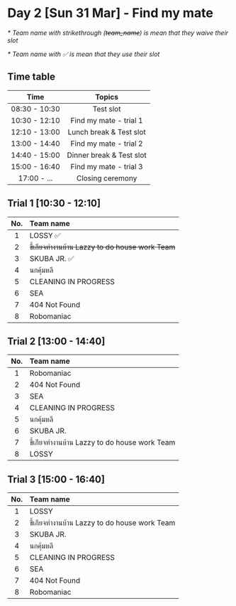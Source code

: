 # Day 2 [Sun 31 Mar] - Find my mate

<em> * Team name with strikethrough (~~team_name~~) is mean that they waive their slot </em>

<em> * Team name with ✅ is mean that they use their slot </em>

## Time table

|   Time              |     Topics                                  |
|:-------------------:|:-------------------------------------------:|
|    08:30 - 10:30    |     Test slot                               |
|    10:30 - 12:10    |     Find my mate - trial 1                  |
|    12:10 - 13:00    |     Lunch break & Test slot                 |
|    13:00 - 14:40    |     Find my mate - trial 2                  |
|    14:40 - 15:00    |     Dinner break & Test slot                |
|    15:00 - 16:40    |     Find my mate - trial 3                  |
|    17:00 - ...      |     Closing ceremony                        |


## Trial 1 [10:30 - 12:10]

|   No.     |      Team name                                            |    
|:---------:|:---------------------------------------------------------|   
|     1     |       LOSSY ✅                                             |  
|     2     |       ~~ขี้เกียจทำงานบ้าน Lazzy to do house work Team~~           | 
|     3     |       SKUBA JR. ✅                                         |
|     4     |       นกคุ้มหลี                                              |
|     5     |       CLEANING IN PROGRESS                                |
|     6     |       SEA                                                 |
|     7     |       404 Not Found                                       |
|     8     |       Robomaniac                                          |


## Trial 2 [13:00 - 14:40]

|   No.     |      Team name                                            |    
|:---------:|:---------------------------------------------------------|   
|     1     |       Robomaniac                                          |
|     2     |       404 Not Found                                       |
|     3     |       SEA                                                 |
|     4     |       CLEANING IN PROGRESS                                |
|     5     |       นกคุ้มหลี                                              |
|     6     |       SKUBA JR.                                           |
|     7     |       ขี้เกียจทำงานบ้าน Lazzy to do house work Team           | 
|     8     |       LOSSY                                               |  

## Trial 3 [15:00 - 16:40]

|   No.     |      Team name                                            |    
|:---------:|:---------------------------------------------------------|   
|     1     |       LOSSY                                               |  
|     2     |       ขี้เกียจทำงานบ้าน Lazzy to do house work Team           | 
|     3     |       SKUBA JR.                                           |
|     4     |       นกคุ้มหลี                                              |
|     5     |       CLEANING IN PROGRESS                                |
|     6     |       SEA                                                 |
|     7     |       404 Not Found                                       |
|     8     |       Robomaniac                                          |